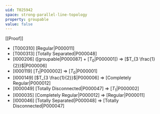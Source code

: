 ```yaml
---
uid: T025942
space: strong-parallel-line-topology
property: groupable
value: false
---
```

[[Proof]]

* [T000310] [Regular|P000011]
* [T000313] [Totally Separated|P000048]
* [I000206] ([groupable|P000087] + [$T_0$|P000001]) => [$T_{3 \frac{1}{2}}$|P000006]
* [I000119] [$T_1$|P000002] => [$T_0$|P000001]
* [I000149] [$T_{3 \frac{1}{2}}$|P000006] => [Completely Regular|P000012]
* [I000049] [Totally Disconnected|P000047] => [$T_1$|P000002]
* [I000035] [Completely Regular|P000012] => [Regular|P000011]
* [I000046] [Totally Separated|P000048] => [Totally Disconnected|P000047]


